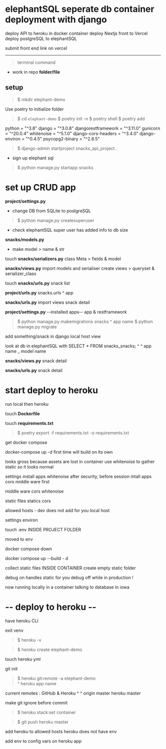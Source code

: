 # elephantSQL seperate db container deployment with django
deploy API to heroku in docker container
deploy Nextjs front to Vercel
deploy postgreSQL to elephantSQL

submit front end link on vercel

---------------------------------
> terminal command
- work in repo
**folder/file**

## setup
> $ mkdir elephant-demo

Use poetry to initialize folder 

> $ cd `elephant-demo` 
> $ poetry init -n 
> $ poetry shell 
> $ poetry add 

python = "^3.8"
django = "^3.0.8"
djangorestframework = "^3.11.0"
gunicorn = "^20.0.4"
whitenoise = "^5.1.0"
django-cors-headers = "^3.4.0"
django-environ = "^0.4.5"
psycopg2-binary = "^2.8.5"


> $ django-admin startproject snacks_api_project .

- sign up elephant sql

> $ python manage.py startapp snacks


# set up CRUD app

**project/settings.py**
- change DB from SQLite to postgreSQL

> $ python manage.py createsuperuser 

- check elephantSQL
super user has added info to db size

**snacks/models.py**
- make model > name & str

touch **snacks/serializers.py**
class Meta > fields & model

**snacks/views.py**
import models and serialixer
create views > queryset & serializer_class

touch **snacks/urls.py**
snack list

**project/urls.py**
snacks.urls 
   ^
  app

**snacks/urls.py**
import views
snack detail

**project/settings.py**
--installed apps--
app & restframework

> $ python manage.py makemigrations snacks
                                       ^
                                    app name
> $ python manage.py migrate

add something/snack in django local host view

look at db in elephantSQL with 
SELECT * FROM snacks_snacks;
                ^       ^
            app name _ model name

**snacks/views.py**
snack detail

**snacks/urls.py**
snack detail

# start deploy to heroku
run local then heroku

touch **Dockerfile**

touch **requirements.txt**
> $ poetry export -f requirements.txt -o requirements.txt

get docker compose

docker-compose up -d
    first time will build on its own

looks gross because assets are lost in container
use whitenoise to gather static so it looks normal

settings
install apps whitenoise after security, before session
intall apps cors middle ware first


middle ware 
cors
whitenoise

static files 
statics 
cors 


allowed hosts - dev does not add for you
local host 

settings environ


touch .env INSIDE PROJECT FOLDER

moved to env

docker compose down 

docker compose up --build - d

collect static files INSIDE CONTAINER
create empty static folder

debug on handles static for you 
debug off while in production ! 

now running locally in a container talking to database in iowa

# -- deploy to heroku --
have heroku CLI

exit venv

> $ heroku -v

> $ heroku create elephant-demo

touch heroku yml

git init


> $ heroku git:remote -a elephant-demo    
                          ^
                        heroku app name

current remotes : GitHub & Heroku
                    ^         ^
         origin master        heroku master

make git ignore before commit

> $ heroku stack:set container

> $ git push heroku master

add heroku to allowed hosts
heroku does not have env

add env to config vars on heroku app
